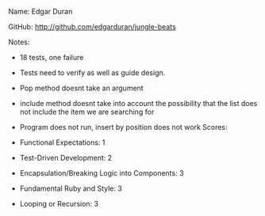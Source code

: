 
Name: Edgar Duran

GitHub: http://github.com/edgarduran/jungle-beats

Notes:
* 18 tests, one failure
* Tests need to verify as well as guide design.
* Pop method doesnt take an argument
* include method doesnt take into account the possibility that the list
does not include the item we are searching for
* Program does not run, insert by position does not work
Scores:

* Functional Expectations: 1
* Test-Driven Development: 2
* Encapsulation/Breaking Logic into Components: 3
* Fundamental Ruby and Style: 3
* Looping or Recursion: 3


